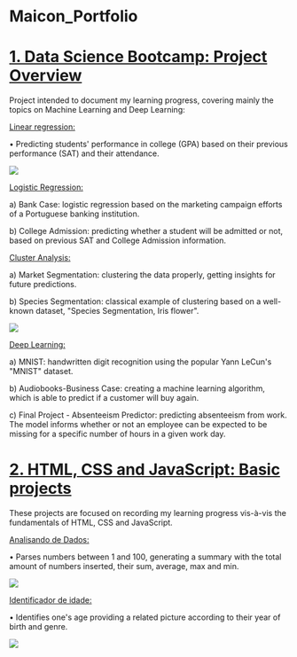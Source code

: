 # Maicon_Portfolio

# [1. Data Science Bootcamp: Project Overview](https://github.com/Polymathing/365DataScience-Bootcamp)
Project intended to document my learning progress, covering mainly the topics on Machine Learning and Deep Learning:

[Linear regression:](https://github.com/Polymathing/365DataScience-Bootcamp/tree/main/1.%20Linear%20Regression)

• Predicting students' performance in college (GPA) based on their previous performance (SAT) and their attendance.

![](https://github.com/Polymathing/Maicon_Portfolio/blob/main/images/plotting%20data.png?raw=true)

[Logistic Regression:](https://github.com/Polymathing/365DataScience-Bootcamp/tree/main/2.%20Logistic%20Regression)

a) Bank Case: logistic regression based on the marketing campaign efforts of a Portuguese banking institution.

b) College Admission: predicting whether a student will be admitted or not, based on previous SAT and College Admission information.

[Cluster Analysis:](https://github.com/Polymathing/365DataScience-Bootcamp/tree/main/3.%20Cluster%20Analysis)

a) Market Segmentation: clustering the data properly, getting insights for future predictions.

b) Species Segmentation: classical example of clustering based on a well-known dataset, "Species Segmentation, Iris flower".
     
![](https://github.com/Polymathing/Maicon_Portfolio/blob/main/images/iris-image.png?raw=true)

[Deep Learning:](https://github.com/Polymathing/365DataScience-Bootcamp/tree/main/4.%20Deep%20Learning)

a) MNIST: handwritten digit recognition using the popular Yann LeCun's "MNIST" dataset.

b) Audiobooks-Business Case: creating a machine learning algorithm, which is able to predict if a customer will buy again.

c) Final Project - Absenteeism Predictor: predicting absenteeism from work. The model informs whether or not an employee can be expected to be missing for a specific number of hours in a given work day.

# [2. HTML, CSS and JavaScript: Basic projects](https://github.com/Polymathing/HTML-CSS-and-JavaScript-Basic-Programs)

These projects are focused on recording my learning progress vis-à-vis the fundamentals of HTML, CSS and JavaScript.

[Analisando de Dados:](https://polymathing.github.io/BASIC-HTML-CSS-JS-Analisador/)

• Parses numbers between 1 and 100, generating a summary with the total amount of numbers inserted, their sum, average, max and min.

![](https://github.com/Polymathing/Maicon_Portfolio/blob/main/images/Analisador.png?raw=true)

[Identificador de idade:](https://polymathing.github.io/BASIC-HTML-CSS-JS-Identificador/)

• Identifies one's age providing a related picture according to their year of birth and genre.

![](https://github.com/Polymathing/Maicon_Portfolio/blob/main/images/Identificador%20de%20idade.png?raw=true)
